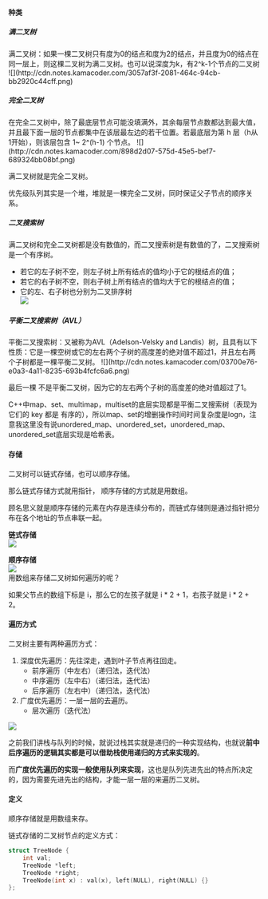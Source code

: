 <h4 id="SBxwh">种类</h4>
<h5 id="hgWlW">满二叉树</h5>
满二叉树：如果一棵二叉树只有度为0的结点和度为2的结点，并且度为0的结点在同一层上，则这棵二叉树为满二叉树。也可以说深度为k，有2^k-1个节点的二叉树  
![](http://cdn.notes.kamacoder.com/3057af3f-2081-464c-94cb-bb2920c44cff.png)

<h5 id="M8o77">完全二叉树</h5>
在完全二叉树中，除了最底层节点可能没填满外，其余每层节点数都达到最大值，并且最下面一层的节点都集中在该层最左边的若干位置。若最底层为第 h 层（h从1开始），则该层包含 1~ 2^(h-1) 个节点。  
![](http://cdn.notes.kamacoder.com/898d2d07-575d-45e5-bef7-689324bb08bf.png)

满二叉树就是完全二叉树。

优先级队列其实是一个堆，堆就是一棵完全二叉树，同时保证父子节点的顺序关系。

<h5 id="WVOqM">二叉搜索树</h5>
满二叉树和完全二叉树都是没有数值的，而二叉搜索树是有数值的了，二叉搜索树是一个有序树。

+ 若它的左子树不空，则左子树上所有结点的值均小于它的根结点的值；
+ 若它的右子树不空，则右子树上所有结点的值均大于它的根结点的值；
+ 它的左、右子树也分别为二叉排序树  
![](http://cdn.notes.kamacoder.com/a1f57947-4f58-43ad-8a35-372f0e4d6676.png)

<h5 id="XQfyJ">平衡二叉搜索树（AVL）</h5>
平衡二叉搜索树：又被称为AVL（Adelson-Velsky and Landis）树，且具有以下性质：它是一棵空树或它的左右两个子树的高度差的绝对值不超过1，并且左右两个子树都是一棵平衡二叉树。  
![](http://cdn.notes.kamacoder.com/03700e76-e0a3-4a11-8235-693b4fcfc6a6.png)

最后一棵 不是平衡二叉树，因为它的左右两个子树的高度差的绝对值超过了1。

C++中map、set、multimap，multiset的底层实现都是平衡二叉搜索树（表现为它们的 key 都是 有序的），所以map、set的增删操作时间时间复杂度是logn，注意我这里没有说unordered_map、unordered_set，unordered_map、unordered_set底层实现是哈希表。

<h4 id="TZGn2">存储</h4>
二叉树可以链式存储，也可以顺序存储。

那么链式存储方式就用指针， 顺序存储的方式就是用数组。

顾名思义就是顺序存储的元素在内存是连续分布的，而链式存储则是通过指针把分布在各个地址的节点串联一起。

**链式存储**  
![](http://cdn.notes.kamacoder.com/c15558b2-760a-4989-b1b3-1efcf75b6cfe.png)

**顺序存储**  
![](http://cdn.notes.kamacoder.com/da25ad60-9c5b-4a6f-b04f-177de5a45039.png)  
用数组来存储二叉树如何遍历的呢？

如果父节点的数组下标是 i，那么它的左孩子就是 i * 2 + 1，右孩子就是 i * 2 + 2。

<h4 id="ygBtW">遍历方式</h4>
二叉树主要有两种遍历方式：

1. 深度优先遍历：先往深走，遇到叶子节点再往回走。
    - 前序遍历（中左右）（递归法，迭代法）
    - 中序遍历（左中右）（递归法，迭代法）
    - 后序遍历（左右中）（递归法，迭代法）
2. 广度优先遍历：一层一层的去遍历。
    - 层次遍历（迭代法）

![](http://cdn.notes.kamacoder.com/93581e9e-916e-4568-bb9b-51604f073b4c.png)

之前我们讲栈与队列的时候，就说过栈其实就是递归的一种实现结构，也就说**前中后序遍历的逻辑其实都是可以借助栈使用递归的方式来实现的**。

而**广度优先遍历的实现一般使用队列来实现**，这也是队列先进先出的特点所决定的，因为需要先进先出的结构，才能一层一层的来遍历二叉树。

<h4 id="vo3fc">定义</h4>
顺序存储就是用数组来存。

链式存储的二叉树节点的定义方式：

```cpp
struct TreeNode {
    int val;
    TreeNode *left;
    TreeNode *right;
    TreeNode(int x) : val(x), left(NULL), right(NULL) {}
};
```

